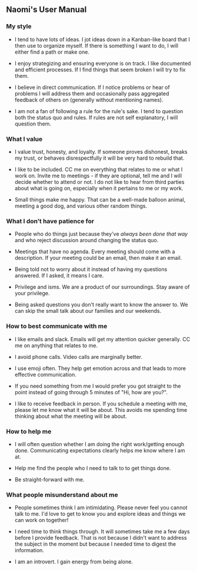 ## Naomi's User Manual

### My style
- I tend to have lots of ideas. I jot ideas down in a Kanban-like board that I then use to organize myself. If there is something I want to do, I will either find a path or make one.

- I enjoy strategizing and ensuring everyone is on track. I like documented and efficient processes. If I find things that seem broken I will try to fix them.

- I believe in direct communication. If I notice problems or hear of problems I will address them and occasionally pass aggregated feedback of others on (generally without mentioning names).

- I am not a fan of following a rule for the rule's sake. I tend to question both the status quo and rules. If rules are not self explanatory, I will question them.

### What I value
- I value trust, honesty, and loyalty. If someone proves dishonest, breaks my trust, or behaves disrespectfully it will be very hard to rebuild that.

- I like to be included. CC me on everything that relates to me or what I work on. Invite me to meetings - if they are optional, tell me and I will decide whether to attend or not. I do not like to hear from third parties about what is going on, especially when it pertains to me or my work.

- Small things make me happy. That can be a well-made balloon animal, meeting a good dog, and various other random things.

### What I don’t have patience for
- People who do things just because they've _always been done that way_ and who reject discussion around changing the status quo.

- Meetings that have no agenda. Every meeting should come with a description. If your meeting could be an email, then make it an email.

- Being told not to worry about it instead of having my questions answered. If I asked, it means I care.

- Privilege and isms. We are a product of our surroundings. Stay aware of your privilege.

- Being asked questions you don't really want to know the answer to. We can skip the small talk about our families and our weekends.

### How to best communicate with me
- I like emails and slack. Emails will get my attention quicker generally. CC me on anything that relates to me.

- I avoid phone calls. Video calls are marginally better.

- I use emoji often. They help get emotion across and that leads to more effective communication.  

- If you need something from me I would prefer you got straight to the point instead of going through 5 minutes of "Hi, how are you?".

- I like to receive feedback in person. If you schedule a meeting with me, please let me know what it will be about. This avoids me spending time thinking about what the meeting will be about.

### How to help me
- I will often question whether I am doing the right work/getting enough done. Communicating expectations clearly helps me know where I am at.

- Help me find the people who I need to talk to to get things done.

- Be straight-forward with me.

### What people misunderstand about me
- People sometimes think I am intimidating. Please never feel you cannot talk to me. I'd love to get to know you and explore ideas and things we can work on together!

- I need time to think things through. It will sometimes take me a few days before I provide feedback. That is not because I didn't want to address the subject in the moment but because I needed time to digest the information.

- I am an introvert. I gain energy from being alone.
